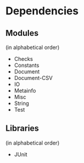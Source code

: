# Dependencies

## Modules
(in alphabetical order)

* Checks
* Constants
* Document
* Document-CSV
* IO
* Metainfo
* Misc
* String
* Test

## Libraries
(in alphabetical order)

* JUnit